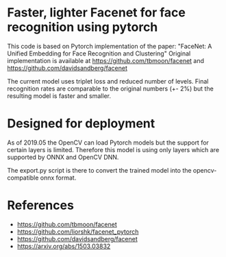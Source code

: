 # Faster, lighter Facenet for face recognition using pytorch
This code is based on Pytorch implementation of the paper: "FaceNet: A Unified Embedding for Face Recognition and Clustering"
Original implementation is available at https://github.com/tbmoon/facenet and https://github.com/davidsandberg/facenet

The current model uses triplet loss and reduced number of levels.
Final recognition rates are comparable to the original numbers (+- 2%) but the resulting model is faster and smaller.


# Designed for deployment

As of 2019.05 the OpenCV can load Pytorch models but the support for certain layers is limited.
Therefore this model is using only layers which are supported by ONNX and OpenCV DNN.

The export.py script is there to convert the trained model into the opencv-compatible onnx format.


# References
- https://github.com/tbmoon/facenet
- https://github.com/liorshk/facenet_pytorch 
- https://github.com/davidsandberg/facenet
- https://arxiv.org/abs/1503.03832
